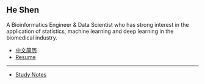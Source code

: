 ## He Shen

A Bioinformatics Engineer & Data Scientist who has strong interest in the application of statistics, machine learning and deep learning in the biomedical industry.

- [中文简历](resume_zh/CV_HeShen_zh.md)
- [Resume](resume_en/CV_HeShen_en.md)

---
* [Study Notes](study_notes/study_notes_homepage.md)
